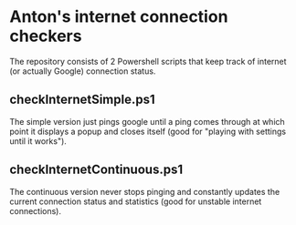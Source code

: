 # Anton's internet connection checkers
The repository consists of 2 Powershell scripts that keep track of internet (or actually Google) connection status.

## checkInternetSimple.ps1
The simple version just pings google until a ping comes through at which point it displays a popup and closes itself (good for "playing with settings until it works").

## checkInternetContinuous.ps1
The continuous version never stops pinging and constantly updates the current connection status and statistics (good for unstable internet connections).
